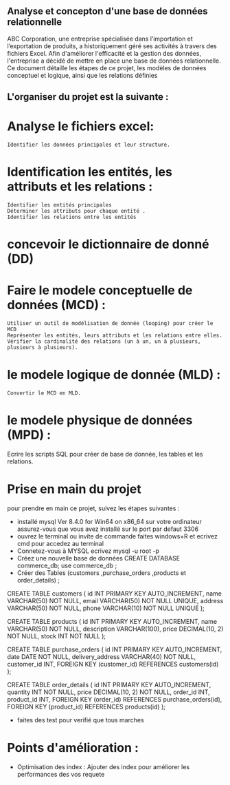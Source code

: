 
## Analyse et concepton d'une base de données relationnelle


ABC Corporation, une entreprise spécialisée dans l’importation et l’exportation de produits, a historiquement géré ses activités à travers des fichiers Excel. Afin d'améliorer l'efficacité et la gestion des données, l'entreprise a décidé de mettre en place une base de données relationnelle. Ce document détaille les étapes de ce projet, les modèles de données conceptuel et logique, ainsi que les relations définies

## L'organiser du projet est la suivante :

 # Analyse le fichiers excel:
    Identifier les données principales et leur structure.
 # Identification les entités, les attributs et les relations :
    Identifier les entités principales
    Déterminer les attributs pour chaque entité .
    Identifier les relations entre les entités
 # concevoir le dictionnaire de donné (DD)
 # Faire le modele conceptuelle de données (MCD) :
    Utiliser un outil de modélisation de donnée (looping) pour créer le MCD
    Représenter les entités, leurs attributs et les relations entre elles.
    Vérifier la cardinalité des relations (un à un, un à plusieurs, plusieurs à plusieurs).
 # le modele logique de donnée (MLD) :
    Convertir le MCD en MLD.

 # le modele physique de données (MPD) : 
   Ecrire les scripts SQL pour créer de base de donnée, les tables et les relations.
# Prise en main du projet
   pour prendre en main ce projet, suivez les étapes suivantes :

- installé  mysql  Ver 8.4.0 for Win64 on x86_64 sur votre ordinateur
assurez-vous que vous avez installé sur le port par defaut 3306
- ouvrez le terminal ou invite de commande
   faites windows+R et ecrivez cmd pour accedez au terminal
- Connetez-vous à MYSQL 
   ecrivez mysql -u root -p
- Créez une nouvelle base de données
   CREATE DATABASE commerce_db;
   use commerce_db ;
- Créer des Tables (customers ,purchase_orders ,products et order_details) ;

CREATE TABLE customers (
    id INT PRIMARY KEY AUTO_INCREMENT,
    name VARCHAR(50) NOT NULL,
    email VARCHAR(50) NOT NULL UNIQUE,
    address VARCHAR(50) NOT NULL,
    phone VARCHAR(10) NOT NULL UNIQUE
);

CREATE TABLE products (
    id INT PRIMARY KEY AUTO_INCREMENT,
    name VARCHAR(50) NOT NULL,
    description VARCHAR(100),
    price DECIMAL(10, 2) NOT NULL,
    stock INT NOT NULL
);

CREATE TABLE purchase_orders (
    id INT PRIMARY KEY AUTO_INCREMENT,
    date DATE NOT NULL,
    delivery_address VARCHAR(40) NOT NULL,
    customer_id INT,
    FOREIGN KEY (customer_id) REFERENCES customers(id)
);

CREATE TABLE order_details (
    id INT PRIMARY KEY AUTO_INCREMENT,
    quantity INT NOT NULL,
    price DECIMAL(10, 2) NOT NULL,
    order_id INT,
    product_id INT,
    FOREIGN KEY (order_id) REFERENCES purchase_orders(id),
    FOREIGN KEY (product_id) REFERENCES products(id)
);

- faites des test pour verifié que tous marches

# Points d'amélioration :

- Optimisation des index : Ajouter des index pour améliorer les performances des vos requete